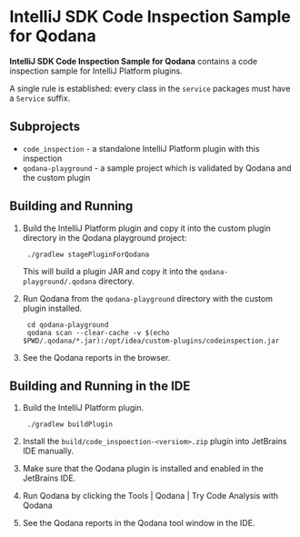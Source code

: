 IntelliJ SDK Code Inspection Sample for Qodana
===============================================

**IntelliJ SDK Code Inspection Sample for Qodana** contains a code inspection sample for IntelliJ Platform plugins.

A single rule is established: every class in the `service` packages must have a `Service` suffix.

Subprojects
-----------

- `code_inspection` - a standalone IntelliJ Platform plugin with this inspection
- `qodana-playground` - a sample project which is validated by Qodana and the custom plugin

Building and Running
--------------------

1. Build the IntelliJ Platform plugin and copy it into the custom plugin directory in the Qodana playground project:

        ./gradlew stagePluginForQodana

   This will build a plugin JAR and copy it into the `qodana-playground/.qodana` directory.

2. Run Qodana from the `qodana-playground` directory with the custom plugin installed.

        cd qodana-playground
        qodana scan --clear-cache -v $(echo $PWD/.qodana/*.jar):/opt/idea/custom-plugins/codeinspection.jar

3. See the Qodana reports in the browser.

Building and Running in the IDE
-------------------------------

1. Build the IntelliJ Platform plugin.

        ./gradlew buildPlugin

2. Install the `build/code_inspoection-<versiom>.zip` plugin into JetBrains IDE manually.
3. Make sure that the Qodana plugin is installed and enabled in the JetBrains IDE.
4. Run Qodana by clicking the Tools | Qodana | Try Code Analysis with Qodana
5. See the Qodana reports in the Qodana tool window in the IDE.
